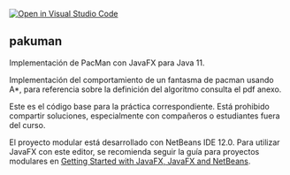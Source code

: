 [![Open in Visual Studio Code](https://classroom.github.com/assets/open-in-vscode-c66648af7eb3fe8bc4f294546bfd86ef473780cde1dea487d3c4ff354943c9ae.svg)](https://classroom.github.com/online_ide?assignment_repo_id=10523710&assignment_repo_type=AssignmentRepo)
## pakuman

Implementación de PacMan con JavaFX para Java 11.

Implementación del comportamiento de un fantasma de pacman usando A*, para referencia sobre la definición del algoritmo consulta el pdf
anexo.

Este es el código base para la práctica correspondiente. Está prohibido compartir soluciones, especialmente con compañeros o estudiantes fuera del curso.

El proyecto modular está desarrollado con NetBeans IDE 12.0. Para utilizar JavaFX con este editor, se recomienda seguir la guía para proyectos modulares en [Getting Started with JavaFX, JavaFX and NetBeans](https://openjfx.io/openjfx-docs/).

